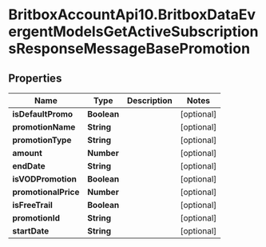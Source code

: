 # BritboxAccountApi10.BritboxDataEvergentModelsGetActiveSubscriptionsResponseMessageBasePromotion

## Properties
Name | Type | Description | Notes
------------ | ------------- | ------------- | -------------
**isDefaultPromo** | **Boolean** |  | [optional] 
**promotionName** | **String** |  | [optional] 
**promotionType** | **String** |  | [optional] 
**amount** | **Number** |  | [optional] 
**endDate** | **String** |  | [optional] 
**isVODPromotion** | **Boolean** |  | [optional] 
**promotionalPrice** | **Number** |  | [optional] 
**isFreeTrail** | **Boolean** |  | [optional] 
**promotionId** | **String** |  | [optional] 
**startDate** | **String** |  | [optional] 


